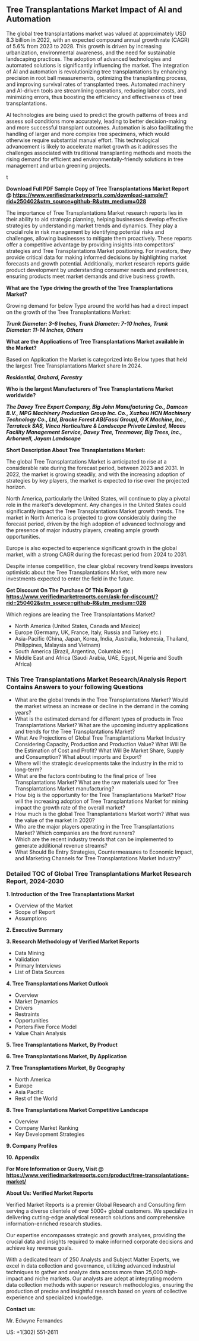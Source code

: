 <h2>Tree Transplantations Market Impact of AI and Automation</h2><p>The global tree transplantations market was valued at approximately USD 8.3 billion in 2022, with an expected compound annual growth rate (CAGR) of 5.6% from 2023 to 2028. This growth is driven by increasing urbanization, environmental awareness, and the need for sustainable landscaping practices. The adoption of advanced technologies and automated solutions is significantly influencing the market. The integration of AI and automation is revolutionizing tree transplantations by enhancing precision in root ball measurements, optimizing the transplanting process, and improving survival rates of transplanted trees. Automated machinery and AI-driven tools are streamlining operations, reducing labor costs, and minimizing errors, thus boosting the efficiency and effectiveness of tree transplantations.</p><p>AI technologies are being used to predict the growth patterns of trees and assess soil conditions more accurately, leading to better decision-making and more successful transplant outcomes. Automation is also facilitating the handling of larger and more complex tree specimens, which would otherwise require substantial manual effort. This technological advancement is likely to accelerate market growth as it addresses the challenges associated with traditional transplanting methods and meets the rising demand for efficient and environmentally-friendly solutions in tree management and urban greening projects.</p>t</p><p id="" class=""><strong>Download Full PDF Sample Copy of Tree Transplantations Market Report @ <a href="https://www.verifiedmarketreports.com/download-sample/?rid=250402&utm_source=github-R&utm_medium=028" target="_blank">https://www.verifiedmarketreports.com/download-sample/?rid=250402&utm_source=github-R&utm_medium=028</a></strong></p><p>The importance of&nbsp;Tree Transplantations Market research reports lies in their ability to aid strategic planning, helping businesses develop effective strategies by understanding market trends and dynamics. They play a crucial role in risk management by identifying potential risks and challenges, allowing businesses to mitigate them proactively. These reports offer a competitive advantage by providing insights into competitors' strategies and Tree Transplantations Market positioning. For investors, they provide critical data for making informed decisions by highlighting market forecasts and growth potential. Additionally, market research reports guide product development by understanding consumer needs and preferences, ensuring products meet market demands and drive business growth.</p><p><strong>What are the&nbsp;Type driving the growth of the Tree Transplantations Market?</strong></p><p id="" class="">Growing demand for below Type around the world has had a direct impact on the growth of the Tree Transplantations Market:</p><em><strong>Trunk Diameter: 3-6 Inches, Trunk Diameter: 7-10 Inches, Trunk Diameter: 11-14 Inches, Others</strong></em></p><strong>What are the&nbsp;Applications&nbsp;of Tree Transplantations Market available in the Market?</strong></p><p id="" class="">Based on Application the Market is categorized into Below types that held the largest Tree Transplantations Market share In 2024.</p><em><strong>Residential, Orchard, Forestry</strong></em></p><strong>Who is the largest Manufacturers of Tree Transplantations Market worldwide?</strong></p><p><em><strong>The Davey Tree Expert Company, Big John Manufacturing Co., Damcon B.V., MPG Machinery Production Group Inc. Co., Xuzhou HCN Machinery Technology Co., Ltd, Bracke Forest AB(Fassi Group), G K Machine, Inc., Terrateck SAS, Vinca Horticulture & Landscape Private Limited, Mecas Facility Management Service, Davey Tree, Treemover, Big Trees, Inc., Arborwell, Jayam Landscape</strong></em></p><p id="" class=""><strong>Short Description About Tree Transplantations Market:</strong></p><p>The global Tree Transplantations Market is anticipated to rise at a considerable rate during the forecast period, between 2023 and 2031. In 2022, the market is growing steadily, and with the increasing adoption of strategies by key players, the market is expected to rise over the projected horizon.</p><p>North America, particularly the United States, will continue to play a pivotal role in the market's development. Any changes in the United States could significantly impact the Tree Transplantations Market growth trends. The market in North America is projected to grow considerably during the forecast period, driven by the high adoption of advanced technology and the presence of major industry players, creating ample growth opportunities.</p><p>Europe is also expected to experience significant growth in the global market, with a strong CAGR during the forecast period from 2024 to 2031.</p><p>Despite intense competition, the clear global recovery trend keeps investors optimistic about the Tree Transplantations Market, with more new investments expected to enter the field in the future.</p><p id="" class=""><strong>Get Discount On The Purchase Of This Report @ <a href="https://www.verifiedmarketreports.com/ask-for-discount/?rid=250402&utm_source=github-R&utm_medium=028" target="_blank">https://www.verifiedmarketreports.com/ask-for-discount/?rid=250402&utm_source=github-R&utm_medium=028</a></strong></p>Which regions are leading the Tree Transplantations Market?</p><ul><li>North America (United States, Canada and Mexico)</li><li>Europe (Germany, UK, France, Italy, Russia and Turkey etc.)</li><li>Asia-Pacific (China, Japan, Korea, India, Australia, Indonesia, Thailand, Philippines, Malaysia and Vietnam)</li><li>South America (Brazil, Argentina, Columbia etc.)</li><li>Middle East and Africa (Saudi Arabia, UAE, Egypt, Nigeria and South Africa)</li></ul><h3 id="" class="">This Tree Transplantations Market Research/Analysis Report Contains Answers to your following Questions</h3><ul><li>What are the global trends in the Tree Transplantations Market? Would the market witness an increase or decline in the demand in the coming years?</li><li>What is the estimated demand for different types of products in Tree Transplantations Market? What are the upcoming industry applications and trends for the Tree Transplantations Market?</li><li>What Are Projections of Global Tree Transplantations Market Industry Considering Capacity, Production and Production Value? What Will Be the Estimation of Cost and Profit? What Will Be Market Share, Supply and Consumption? What about imports and Export?</li><li>Where will the strategic developments take the industry in the mid to long-term?</li><li>What are the factors contributing to the final price of Tree Transplantations Market? What are the raw materials used for Tree Transplantations Market manufacturing?</li><li>How big is the opportunity for the Tree Transplantations Market? How will the increasing adoption of Tree Transplantations Market for mining impact the growth rate of the overall market?</li><li>How much is the global Tree Transplantations Market worth? What was the value of the market In 2020?</li><li>Who are the major players operating in the Tree Transplantations Market? Which companies are the front runners?</li><li>Which are the recent industry trends that can be implemented to generate additional revenue streams?</li><li>What Should Be Entry Strategies, Countermeasures to Economic Impact, and Marketing Channels for Tree Transplantations Market Industry?</li></ul><h3 id="" class="">Detailed TOC of Global Tree Transplantations Market Research Report, 2024-2030</h3><p id="" class=""><strong>1. Introduction of the Tree Transplantations Market</strong></p><ul><li>Overview of the Market</li><li>Scope of Report</li><li>Assumptions</li></ul><p id="" class=""><strong>2. Executive Summary</strong></p><p id="" class=""><strong>3. Research Methodology of Verified Market Reports</strong></p><ul><li>Data Mining</li><li>Validation</li><li>Primary Interviews</li><li>List of Data Sources</li></ul><p id="" class=""><strong>4. Tree Transplantations Market Outlook</strong></p><ul><li>Overview</li><li>Market Dynamics</li><li>Drivers</li><li>Restraints</li><li>Opportunities</li><li>Porters Five Force Model</li><li>Value Chain Analysis</li></ul><p id="" class=""><strong>5. Tree Transplantations Market, By Product</strong></p><p id="" class=""><strong>6. Tree Transplantations Market, By Application</strong></p><p id="" class=""><strong>7. Tree Transplantations Market, By Geography</strong></p><ul><li>North America</li><li>Europe</li><li>Asia Pacific</li><li>Rest of the World</li></ul><p id="" class=""><strong>8. Tree Transplantations Market Competitive Landscape</strong></p><ul><li>Overview</li><li>Company Market Ranking</li><li>Key Development Strategies</li></ul><p id="" class=""><strong>9. Company Profiles</strong></p><p id="" class=""><strong>10. Appendix</strong></p><p id="" class=""><strong>For More Information or Query, Visit @ <a href="https://www.verifiedmarketreports.com/product/tree-transplantations-market/" target="_blank">https://www.verifiedmarketreports.com/product/tree-transplantations-market/</a></strong></p><p id="" class=""><strong>About Us: Verified Market Reports</strong></p><p id="" class="">Verified Market Reports is a premier Global Research and Consulting firm serving a diverse clientele of over 5000+ global customers. We specialize in delivering cutting-edge analytical research solutions and comprehensive information-enriched research studies.</p><p id="" class="">Our expertise encompasses strategic and growth analyses, providing the crucial data and insights required to make informed corporate decisions and achieve key revenue goals.</p><p id="" class="">With a dedicated team of 250 Analysts and Subject Matter Experts, we excel in data collection and governance, utilizing advanced industrial techniques to gather and analyze data across more than 25,000 high-impact and niche markets. Our analysts are adept at integrating modern data collection methods with superior research methodologies, ensuring the production of precise and insightful research based on years of collective experience and specialized knowledge.</p><p id="" class=""><strong>Contact us:</strong></p><p id="" class="">Mr. Edwyne Fernandes</p><p id="" class="">US: +1(302) 551-2611</p>